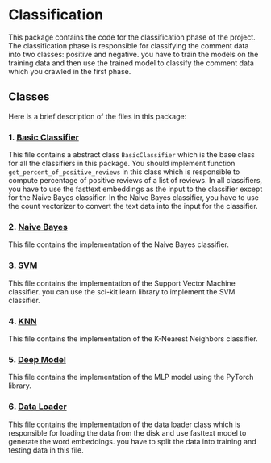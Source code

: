 # Classification

This package contains the code for the classification phase of the project.
The classification phase is responsible for classifying the comment data into two classes: positive and negative.
you have to train the models on the training data and then use the trained model to classify the comment data which you crawled in the first phase.

## Classes

Here is a brief description of the files in this package:

### 1. [Basic Classifier](basic_classifier.py)
This file contains a abstract class `BasicClassifier` which is the base class for all the classifiers in this package. You should implement function `get_percent_of_positive_reviews` in this class which is responsible to compute percentage of positive reviews of a list of reviews. In all classifiers, you have to use the fasttext embeddings as the input to the classifier except for the Naive Bayes classifier. In the Naive Bayes classifier, you have to use the count vectorizer to convert the text data into the input for the classifier.

### 2. [Naive Bayes](naive_bayes.py)
This file contains the implementation of the Naive Bayes classifier.

### 3. [SVM](svm.py)
This file contains the implementation of the Support Vector Machine classifier. you can use the sci-kit learn library to implement the SVM classifier.

### 4. [KNN](knn.py)
This file contains the implementation of the K-Nearest Neighbors classifier.

### 5. [Deep Model](deep.py)
This file contains the implementation of the MLP model using the PyTorch library.

### 6. [Data Loader](data_loader.py)
This file contains the implementation of the data loader class which is responsible for loading the data from the disk and use fasttext model to generate the word embeddings. you have to split the data into training and testing data in this file.
